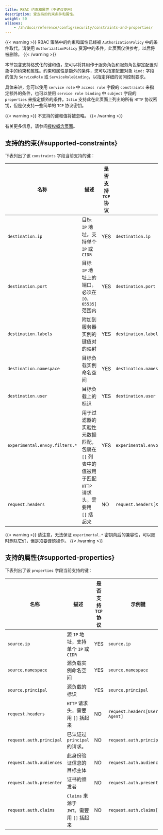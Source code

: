 ```yaml
---
title: RBAC 约束和属性（不建议使用）
description: 受支持的约束条件和属性。
weight: 50
aliases:
    - /zh/docs/reference/config/security/constraints-and-properties/
---
```


{{< warning >}}
RBAC 策略中的约束和属性已经被 `AuthorizationPolicy` 中的条件取代。请使用 `AuthorizationPolicy` 资源中的条件，此页面仅供参考，以后将被删除。
{{< /warning >}}

本节包含支持格式化的键和值，您可以将其用作于服务角色和服务角色绑定配置对象中的约束和属性。约束和属性是额外的条件，您可以指定配置对象 `kind:` 字段的值为 `ServiceRole` 或 `ServiceRoleBinding`，以指定详细的访问控制要求。

具体来讲，您可以使用 `service role` 中 `access rule` 字段的 `constraints` 来指定额外的条件，也可以使用 `service role binding` 中 `subject` 字段的 `properties` 来指定额外的条件。`Istio` 支持此在此页面上列出的所有 `HTTP` 协议密钥，但是仅支持一些简单的 `TCP` 协议密钥。

{{< warning >}}
不支持的键和值将被忽略。
{{< /warning >}}

有关更多信息，请参阅[授权概念页面](/zh/docs/concepts/security/#authorization)。

## 支持的约束{#supported-constraints}

下表列出了该 `constraints` 字段当前支持的键：

| 名称 | 描述 | 是否支持 `TCP` 协议 | 示例键 | 示例值 |
|------|-------------|----------------------------|-------------|----------------|
| `destination.ip` | 目标 `IP` 地址，支持单个 `IP` 或 `CIDR` | YES | `destination.ip` |  `["10.1.2.3", "10.2.0.0/16"]` |
| `destination.port` | 目标 `IP` 地址上的端口，必须在 `[0，65535]` 范围内 | YES | `destination.port` | `["80", "443"]` |
| `destination.labels` | 附加到服务器实例的键值对的映射 | YES | `destination.labels[version]` | `["v1", "v2"]` |
| `destination.namespace` | 目标负载实例命名空间 | YES | `destination.namespace` | `["default"]` |
| `destination.user` | 目标负载上的标识 | YES | `destination.user` | `["bookinfo-productpage"]` |
| `experimental.envoy.filters.*` | 用于过滤器的实验性元数据匹配，包裹在 `[]` 列表中的值被用于匹配 | YES | `experimental.envoy.filters.network.mysql_proxy[db.table]` | `["[update]"]` |
| `request.headers` | `HTTP` 请求头，需要用 `[]` 括起来 | NO | `request.headers[X-Custom-Token]` | `["abc123"]` |

{{< warning >}}
请注意，无法保证 `experimental.*` 密钥向后的兼容性，可以随时删除它们，但是须要谨慎操作。
{{< /warning >}}

## 支持的属性{#supported-properties}

下表列出了该 `properties` 字段当前支持的键：

| 名称 | 描述 | 是否支持 `TCP` 协议 | 示例键 | 示例值 |
|------|-------------|----------------------------|-------------|---------------|
| `source.ip`  | 源 `IP` 地址，支持单个 `IP` 或 `CIDR` | YES | `source.ip` | `"10.1.2.3"` |
| `source.namespace`  | 源负载实例命名空间 | YES | `source.namespace` | `"default"` |
| `source.principal` | 源负载的标识 | YES | `source.principal` | `"cluster.local/ns/default/sa/productpage"` |
| `request.headers` | `HTTP` 请求头，需要用 `[]` 括起来 | NO | `request.headers[User-Agent]` | `"Mozilla/*"` |
| `request.auth.principal` | 已认证过 `principal` 的请求。 | NO | `request.auth.principal` | `"accounts.my-svc.com/104958560606"` |
| `request.auth.audiences` | 此身份验证信息的目标主体 | NO | `request.auth.audiences` | `"my-svc.com"` |
| `request.auth.presenter` | 证书的颁发者 | NO | `request.auth.presenter` | `"123456789012.my-svc.com"` |
| `request.auth.claims` | `Claims` 来源于 `JWT`。需要用 `[]` 括起来 | NO | `request.auth.claims[iss]` | `"*@foo.com"` |
